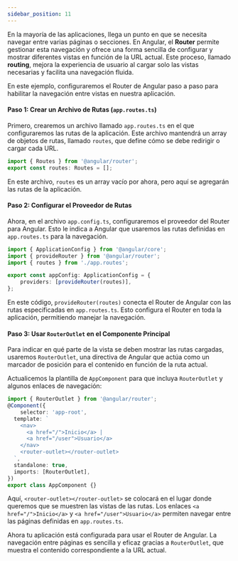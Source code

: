 ```yaml
---
sidebar_position: 11
---
```


En la mayoría de las aplicaciones, llega un punto en que se necesita navegar entre varias páginas o secciones. En Angular, el **Router** permite gestionar esta navegación y ofrece una forma sencilla de configurar y mostrar diferentes vistas en función de la URL actual. Este proceso, llamado **routing**, mejora la experiencia de usuario al cargar solo las vistas necesarias y facilita una navegación fluida.

En este ejemplo, configuraremos el Router de Angular paso a paso para habilitar la navegación entre vistas en nuestra aplicación.

<Card>

#### Paso 1: Crear un Archivo de Rutas (`app.routes.ts`)

Primero, crearemos un archivo llamado `app.routes.ts` en el que configuraremos las rutas de la aplicación. Este archivo mantendrá un array de objetos de rutas, llamado `routes`, que define cómo se debe redirigir o cargar cada URL.

<Card>

```typescript
import { Routes } from '@angular/router';
export const routes: Routes = [];
```
    
</Card>

En este archivo, `routes` es un array vacío por ahora, pero aquí se agregarán las rutas de la aplicación.
    
</Card>

<Card>

#### Paso 2: Configurar el Proveedor de Rutas

Ahora, en el archivo `app.config.ts`, configuraremos el proveedor del Router para Angular. Esto le indica a Angular que usaremos las rutas definidas en `app.routes.ts` para la navegación.

<Card>

```typescript
import { ApplicationConfig } from '@angular/core';
import { provideRouter } from '@angular/router';
import { routes } from './app.routes';

export const appConfig: ApplicationConfig = {
    providers: [provideRouter(routes)],
};
```
    
</Card>

En este código, `provideRouter(routes)` conecta el Router de Angular con las rutas especificadas en `app.routes.ts`. Esto configura el Router en toda la aplicación, permitiendo manejar la navegación.
    
</Card>

<Card>

#### Paso 3: Usar `RouterOutlet` en el Componente Principal

Para indicar en qué parte de la vista se deben mostrar las rutas cargadas, usaremos `RouterOutlet`, una directiva de Angular que actúa como un marcador de posición para el contenido en función de la ruta actual.

Actualicemos la plantilla de `AppComponent` para que incluya `RouterOutlet` y algunos enlaces de navegación:

<Card>

```typescript
import { RouterOutlet } from '@angular/router';
@Component({
    selector: 'app-root',
  template: `
    <nav>
      <a href="/">Inicio</a> |
      <a href="/user">Usuario</a>
    </nav>
    <router-outlet></router-outlet>
  `,
  standalone: true,
  imports: [RouterOutlet],
})
export class AppComponent {}
```
    
</Card>

Aquí, `<router-outlet></router-outlet>` se colocará en el lugar donde queremos que se muestren las vistas de las rutas. Los enlaces `<a href="/">Inicio</a>` y `<a href="/user">Usuario</a>` permiten navegar entre las páginas definidas en `app.routes.ts`.
    
</Card>

Ahora tu aplicación está configurada para usar el Router de Angular. La navegación entre páginas es sencilla y eficaz gracias a `RouterOutlet`, que muestra el contenido correspondiente a la URL actual.